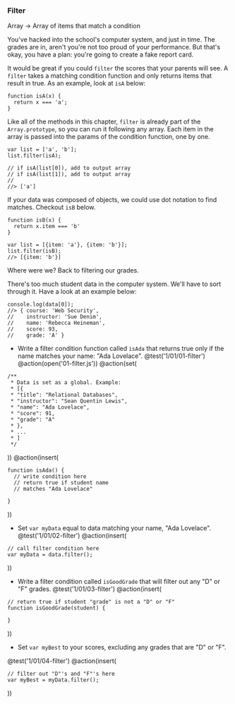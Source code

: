 ### Filter
Array -> Array of items that match a condition

You've hacked into the school's computer system, and just in time. The grades are in, aren't you're not too proud of your performance. But that's okay, you have a plan: you're going to create a fake report card.

It would be great if you could `filter` the scores that your parents will see. A `filter` takes a matching condition function and only returns items that result in true. As an example, look at `isA` below:

```
function isA(x) {
  return x === 'a';
}
```


Like all of the methods in this chapter, `filter` is already part of the `Array.prototype`, so you can run it following any array. Each item in the array is passed into the params of the condition function, one by one.

```
var list = ['a', 'b'];
list.filter(isA);

// if isA(list[0]), add to output array
// if isA(list[1]), add to output array
//
//> ['a']
```

If your data was composed of objects, we could use dot notation to find matches. Checkout `isB` below.

```
function isB(x) {
  return x.item === 'b'
}

var list = [{item: 'a'}, {item: 'b'}];
list.filter(isB);
//> [{item: 'b'}]
```

Where were we? Back to filtering our grades.

There's too much student data in the computer system. We'll have to sort through it. Have a look at an example below:

```
console.log(data[0]);
//> { course: 'Web Security',
//    instructor: 'Sue Denim',
//    name: 'Rebecca Heineman',
//    score: 93,
//    grade: 'A' }
```

+ Write a filter condition function called `isAda` that returns true only if the name matches your name: "Ada Lovelace".
@test('1/01/01-filter')
@action(open('01-filter.js'))
@action(set(
```
/**
 * Data is set as a global. Example:
 * [{
 * "title": "Relational Databases",
 * "instructor": "Sean Quentin Lewis",
 * "name": "Ada Lovelace",
 * "score": 91,
 * "grade": "A"
 * },
 * ...
 * ]
 */
```
))
@action(insert(
```
function isAda() {
  // write condition here
  // return true if student name
  // matches "Ada Lovelace"

}
```
))

+ Set `var myData` equal to data matching your name, "Ada Lovelace".
@test('1/01/02-filter')
@action(insert(
```
// call filter condition here
var myData = data.filter();

```
))

+ Write a filter condition called `isGoodGrade` that will filter out any "D" or "F" grades.
@test('1/01/03-filter')
@action(insert(
```
// return true if student "grade" is not a "D" or "F"
function isGoodGrade(student) {

}
```
))

+ Set `var myBest` to your scores, excluding any grades that are "D" or "F".

@test('1/01/04-filter')
@action(insert(
```
// filter out "D"'s and "F"'s here
var myBest = myData.filter();

```
))

